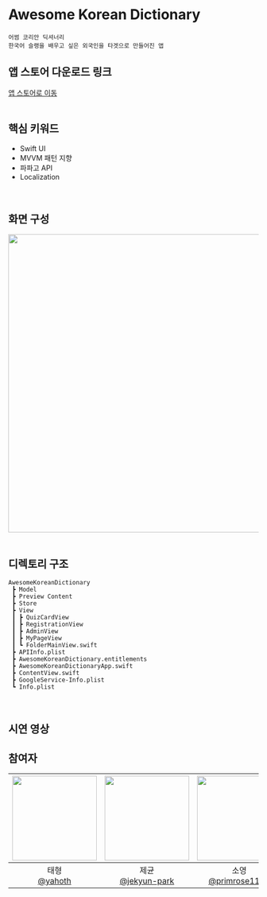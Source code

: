 # Awesome Korean Dictionary
```
어썸 코리안 딕셔너리
한국어 슬랭을 배우고 싶은 외국인을 타겟으로 만들어진 앱 
```

## 앱 스토어 다운로드 링크
<a href="https://apps.apple.com/kr/app/awesome-korean-dictionary/id1665422867">앱 스토어로 이동</a>
<br>
<br>


## 핵심 키워드
- Swift UI
- MVVM 패턴 지향
- 파파고 API
- Localization
<br>


## 화면 구성
<img src="https://user-images.githubusercontent.com/114331071/214083703-0279d45b-11aa-49d6-b227-13f216f0f43f.jpg" 
     width="1100" 
     height="600" />
<br>
<br>

## 디렉토리 구조
```
AwesomeKoreanDictionary
 ┣ Model
 ┣ Preview Content
 ┣ Store
 ┣ View
 ┃ ┣ QuizCardView
 ┃ ┣ RegistrationView
 ┃ ┣ AdminView
 ┃ ┣ MyPageView
 ┃ ┗ FolderMainView.swift
 ┣ APIInfo.plist
 ┣ AwesomeKoreanDictionary.entitlements
 ┣ AwesomeKoreanDictionaryApp.swift
 ┣ ContentView.swift
 ┣ GoogleService-Info.plist
 ┗ Info.plist
 ```
<br>

## 시연 영상


## 참여자

| <img src="https://avatars.githubusercontent.com/u/99034396?v=4" width=170> | <img src="https://avatars.githubusercontent.com/u/19788294?v=4" width=170> | <img src="https://avatars.githubusercontent.com/u/114223237?v=4" width=170> | <img src="https://avatars.githubusercontent.com/u/48899055?v=4" width=170> | <img src="https://avatars.githubusercontent.com/u/106806428?v=4" width=170> | <img src="https://avatars.githubusercontent.com/u/64416520?v=4" width=170> | <img src="https://avatars.githubusercontent.com/u/108848166?v=4" width=170> | <img src="https://avatars.githubusercontent.com/u/52193695?v=4" width=170> | <img src="https://avatars.githubusercontent.com/u/114331071?v=4" width=170> |
| :----------------------------------------------------------: | :---------------------------------------------: | :-------------------------------------------------: | :-------------------------------------------------: |  :-------------------------------------------------: |  :-------------------------------------------------: |  :-------------------------------------------------: |  :-------------------------------------------------: |  :-------------------------------------------------: |
| 태형<br/>[@yahoth](https://github.com/yahoth)<br/> | 제균<br/>[@jekyun-park](https://github.com/jekyun-park)<br/> | 소영<br/> [@primrose1101](https://github.com/primrose1101)<br/> | 주희<br/>[@zoohee](https://github.com/zoohee)<br/> | 소희<br/>[@jeongsoohee](https://github.com/jeongsoohee)<br/> | 현호<br/>[@Achoo-kr](https://github.com/Achoo-kr)<br/> | 현종<br/>[@EthanColdChoi](https://github.com/EthanColdChoi)<br/> | 진표<br/>[@jphong1005](https://github.com/jphong1005)<br/> | 유진<br/>[@yooj1202](https://github.com/yooj1202)<br/> |
